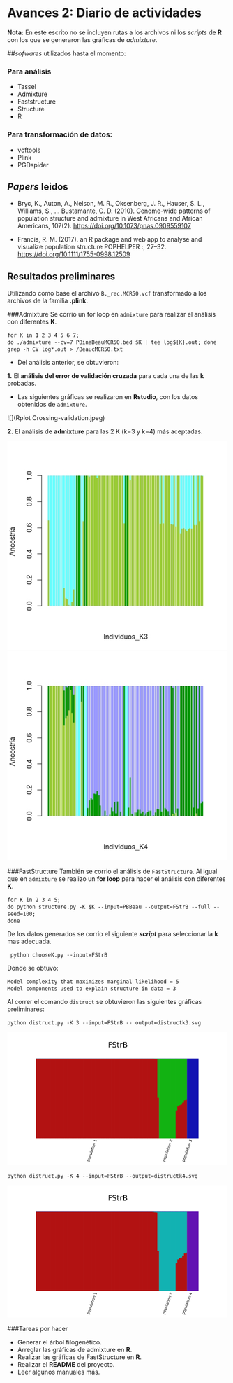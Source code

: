 # Avances 2: Diario de actividades

**Nota:** En este escrito no se incluyen rutas a  los archivos ni los *scripts* de **R** con los que se generaron las gráficas de *admixture*. 

##*sofwares* utilizados hasta el momento:
### Para análisis
 - Tassel 
 - Admixture
 - Faststructure
 - Structure
 - R 
 
### Para transformación de datos:
 - vcftools
 - Plink 
 - PGDspider 
  
## *Papers* leidos
- Bryc, K., Auton, A., Nelson, M. R., Oksenberg, J. R., Hauser, S. L., Williams, S., … Bustamante, C. D. (2010). Genome-wide patterns of population structure and admixture in West Africans and African Americans, 107(2). https://doi.org/10.1073/pnas.0909559107

- Francis, R. M. (2017). an R package and web app to analyse and visualize population structure POPHELPER :, 27–32. https://doi.org/10.1111/1755-0998.12509

## Resultados preliminares
Utilizando como base el archivo `B._rec.MCR50.vcf` transformado a los archivos de la familia **.plink**.

###Admixture 
Se corrio un for loop en `admixture` para realizar el análisis con diferentes **K**. 

```:::bash
for K in 1 2 3 4 5 6 7;
do ./admixture --cv=7 PBinaBeauMCR50.bed $K | tee log${K}.out; done
grep -h CV log*.out > /BeaucMCR50.txt
```
* Del análisis anterior, se obtuvieron:

**1.** El **análisis del error de validación cruzada** para cada una de las **k** probadas.
 
* Las siguientes gráficas se realizaron en **Rstudio**, con los datos obtenidos de `admixture`.  


![](Rplot Crossing-validation.jpeg)

**2.** El análisis de **admixture** para las 2 K (k=3 y k=4) más aceptadas. 

![](Rplot03.jpeg)
![](Rplot04.jpeg)

###FastStructure
También se corrio el análisis de `FastStructure`. Al igual que en `admixture` se realizo un **for loop**  para hacer el análisis con diferentes **K**. 

```:::bash
for K in 2 3 4 5;
do python structure.py -K $K --input=PBBeau --output=FStrB --full --seed=100; 
done
```
De los datos generados se corrio el siguiente ***script*** para seleccionar la **k** mas adecuada. 

```:::bash
 python chooseK.py --input=FStrB 
```

Donde se obtuvo:

```
Model complexity that maximizes marginal likelihood = 5
Model components used to explain structure in data = 3
```

Al correr el comando `distruct` se obtuvieron las siguientes gráficas preliminares:

```
python distruct.py -K 3 --input=FStrB -- output=distructk3.svg
```
![](distructk3.svg)

```
python distruct.py -K 4 --input=FStrB --output=distructk4.svg
```
![](distructk4.svg) 

###Tareas por hacer
* Generar el árbol filogenético. 
* Arreglar las gráficas de admixture en **R**.
* Realizar las gráficas de FastStructure en **R**.
* Realizar el **README** del proyecto.
* Leer algunos manuales más. 